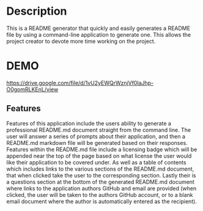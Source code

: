 # Description
This is a README generator that quickly and easily generates a README file by using a command-line application to generate one. This allows the project creator to devote more time working on the project.

# DEMO 
https://drive.google.com/file/d/1vU2yEWQrWznjVf0laJhp-O0gomRLKEnL/view 

## Features
Features of this application include the users ability to generate a professional README.md document straight from the command line. The user will answer a series of prompts about their application, and then a README.md markdown file will be generated based on their responses. Features within the README.md file include a licensing badge which will be appended near the top of the page based on what license the user would like their application to be covered under. As well as a table of contents which includes links to the various sections of the README.md document, that when clicked take the user to the corresponding section. Lastly their is a questions section at the bottom of the generated README.md document where links to the application authors GitHub and email are provided (when clicked, the user will be taken to the authors GitHub account, or to a blank email document where the author is automatically entered as the recipient).